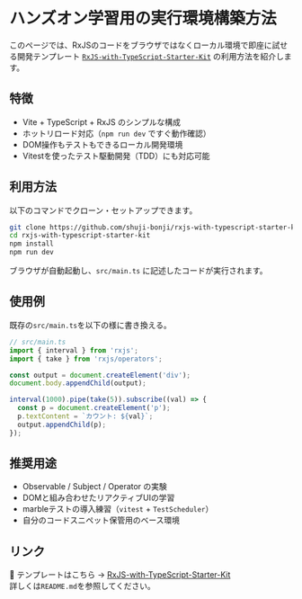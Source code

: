 # ハンズオン学習用の実行環境構築方法

このページでは、RxJSのコードをブラウザではなくローカル環境で即座に試せる開発テンプレート [`RxJS-with-TypeScript-Starter-Kit`](https://github.com/shuji-bonji/rxjs-with-typescript-starter-kit) の利用方法を紹介します。

## 特徴

- Vite + TypeScript + RxJS のシンプルな構成
- ホットリロード対応（`npm run dev` ですぐ動作確認）
- DOM操作もテストもできるローカル開発環境
- Vitestを使ったテスト駆動開発（TDD）にも対応可能

## 利用方法

以下のコマンドでクローン・セットアップできます。

```bash
git clone https://github.com/shuji-bonji/rxjs-with-typescript-starter-kit.git
cd rxjs-with-typescript-starter-kit
npm install
npm run dev
```

ブラウザが自動起動し、`src/main.ts` に記述したコードが実行されます。

## 使用例

既存の`src/main.ts`を以下の様に書き換える。

```ts
// src/main.ts
import { interval } from 'rxjs';
import { take } from 'rxjs/operators';

const output = document.createElement('div');
document.body.appendChild(output);

interval(1000).pipe(take(5)).subscribe((val) => {
  const p = document.createElement('p');
  p.textContent = `カウント: ${val}`;
  output.appendChild(p);
});
```

## 推奨用途

- Observable / Subject / Operator の実験
- DOMと組み合わせたリアクティブUIの学習
- marbleテストの導入練習（`vitest` + `TestScheduler`）
- 自分のコードスニペット保管用のベース環境

## リンク

🔗 テンプレートはこちら → [RxJS-with-TypeScript-Starter-Kit](https://github.com/shuji-bonji/rxjs-with-typescript-starter-kit)  
詳しくは`README.md`を参照してください。